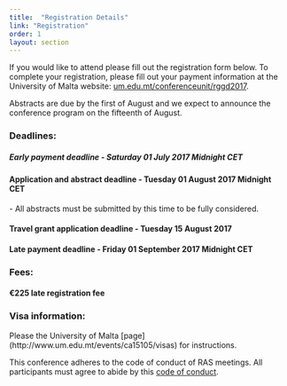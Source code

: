 ```yaml
---
title:  "Registration Details"
link: "Registration"
order: 1
layout: section
---
```


 If you would like to attend please fill out the registration form below. To complete your registration, please fill out your payment information at the University of Malta website: [um.edu.mt/conferenceunit/rggd2017](https://www.um.edu.mt/conferenceunit/rggd2017).

 Abstracts are due by the first of August and we expect to announce the conference program on the fifteenth of August.

<h3> Deadlines: </h3>
<h5> Early payment deadline - Saturday 01 July 2017 Midnight CET</h5>
<h4> Application and abstract deadline - Tuesday 01 August 2017 Midnight CET</h4> - All abstracts must be submitted by this time to be fully considered.
<h4> Travel grant application deadline - Tuesday 15 August 2017 </h4>
<h4> Late payment deadline - Friday 01 September 2017 Midnight CET</h4>


<h3> Fees: </h3>
<h4> &euro;225 late registration fee </h4>

<h3>Visa information:</h3> Please the University of Malta [page](http://www.um.edu.mt/events/ca15105/visas) for instructions.

This conference adheres to the code of conduct of RAS meetings. All participants must agree to abide by this [code of conduct](#codeofconduct).